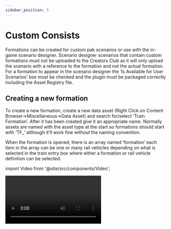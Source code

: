 ```yaml
---
sidebar_position: 5
---
```


# Custom Consists

Formations can be created for custom pak scenarios or use with the in-game scenario designer. Scenario designer scenarios that contain custom formations must not be uploaded to the Creators Club as it will only upload the scenario with a reference to the formation and not the actual formation. For a formation to appear in the scenario designer the ‘Is Available for User Scenarios’ box must be checked and the plugin must be packaged correctly including the Asset Registry file.

## Creating a new formation

To create a new formation, create a new data asset (Right Click on Content Browser->Miscellaneous->Data Asset) and search for/select ‘Train Formation’. After it has been created give it an appropriate name. Normally assets are named with the asset type at the start so formations should start with ‘TF_’ although it’ll work fine without the naming convention.

When the formation is opened, there is an array named ‘formation’ each item in the array can be one or many rail vehicles depending on what is selected in the train entry box where either a formation or rail vehicle definition can be selected. 

import Video from '@site/src/components/Video';

<Video videoID="80XHIZNwytw" />
